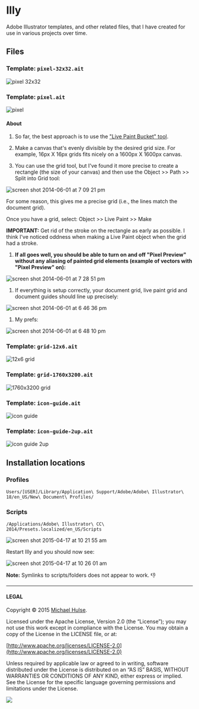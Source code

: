 # Illy

Adobe Illustrator templates, and other related files, that I have created for use in various projects over time.

## Files

### Template: `pixel-32x32.ait`

![pixel 32x32](pixel-32x32.png)

### Template: `pixel.ait`

![pixel](pixel.png)

#### About

1. So far, the best approach is to use the ["Live Paint Bucket" tool](http://www.sketchypictures.com/1511/creating-pixel-art-in-illustrator/).

1. Make a canvas that's evenly divisible by the desired grid size. For example, 16px X 16px grids fits nicely on a 1600px X 1600px canvas.

1. You can use the grid tool, but I've found it more precise to create a rectangle (the size of your canvas) and then use the Object >> Path >> Split into Grid tool:

 ![screen shot 2014-06-01 at 7 09 21 pm](https://cloud.githubusercontent.com/assets/218624/3143450/feac1dae-e9fa-11e3-9467-110591200dfe.png)

 For some reason, this gives me a precise grid (i.e., the lines match the document grid).

 Once you have a grid, select: Object >> Live Paint >> Make

 **IMPORTANT:** Get rid of the stroke on the rectangle as early as possible. I think I've noticed oddness when making a Live Paint object when the grid had a stroke.

1. **If all goes well, you should be able to turn on and off "Pixel Preview" without any aliasing of painted grid elements (example of vectors with "Pixel Preview" on):**

 ![screen shot 2014-06-01 at 7 28 51 pm](https://cloud.githubusercontent.com/assets/218624/3143509/b8853452-e9fd-11e3-9764-55f1cd5a4df8.png)

1. If everything is setup correctly, your document grid, live paint grid and document guides should line up precisely:

 ![screen shot 2014-06-01 at 6 46 36 pm](https://cloud.githubusercontent.com/assets/218624/3143389/d582ea96-e9f7-11e3-9239-f5aa875bdd26.png)

1. My prefs:

![screen shot 2014-06-01 at 6 48 10 pm](https://cloud.githubusercontent.com/assets/218624/3143409/a8034150-e9f8-11e3-82c0-ac07a16abe6e.png)

### Template: `grid-12x6.ait`

![12x6 grid](grid-12x6.png)

### Template: `grid-1760x3200.ait`

![1760x3200 grid](grid-1760x3200.png)

### Template: `icon-guide.ait`

![icon guide](icon-guide.png)

### Template: `icon-guide-2up.ait`

![icon guide 2up](icon-guide-2up.png)

## Installation locations

### Profiles

```text
Users/[USER]/Library/Application\ Support/Adobe/Adobe\ Illustrator\ 18/en_US/New\ Document\ Profiles/
```

### Scripts

```text
/Applications/Adobe\ Illustrator\ CC\ 2014/Presets.localized/en_US/Scripts
```

![screen shot 2015-04-17 at 10 21 55 am](https://cloud.githubusercontent.com/assets/218624/7207073/a04c2398-e4eb-11e4-82c1-9afee2f28186.png)

Restart Illy and you should now see:

![screen shot 2015-04-17 at 10 26 01 am](https://cloud.githubusercontent.com/assets/218624/7207289/228b696c-e4ed-11e4-939f-b7ac2672bc12.png)

**Note:** Symlinks to scripts/folders does not appear to work. :-1:

---

#### LEGAL

Copyright © 2015 [Michael Hulse](http://mky.io).

Licensed under the Apache License, Version 2.0 (the “License”); you may not use this work except in compliance with the License. You may obtain a copy of the License in the LICENSE file, or at:

[http://www.apache.org/licenses/LICENSE-2.0](http://www.apache.org/licenses/LICENSE-2.0)

Unless required by applicable law or agreed to in writing, software distributed under the License is distributed on an “AS IS” BASIS, WITHOUT WARRANTIES OR CONDITIONS OF ANY KIND, either express or implied. See the License for the specific language governing permissions and limitations under the License.

<img src="https://github.global.ssl.fastly.net/images/icons/emoji/octocat.png">